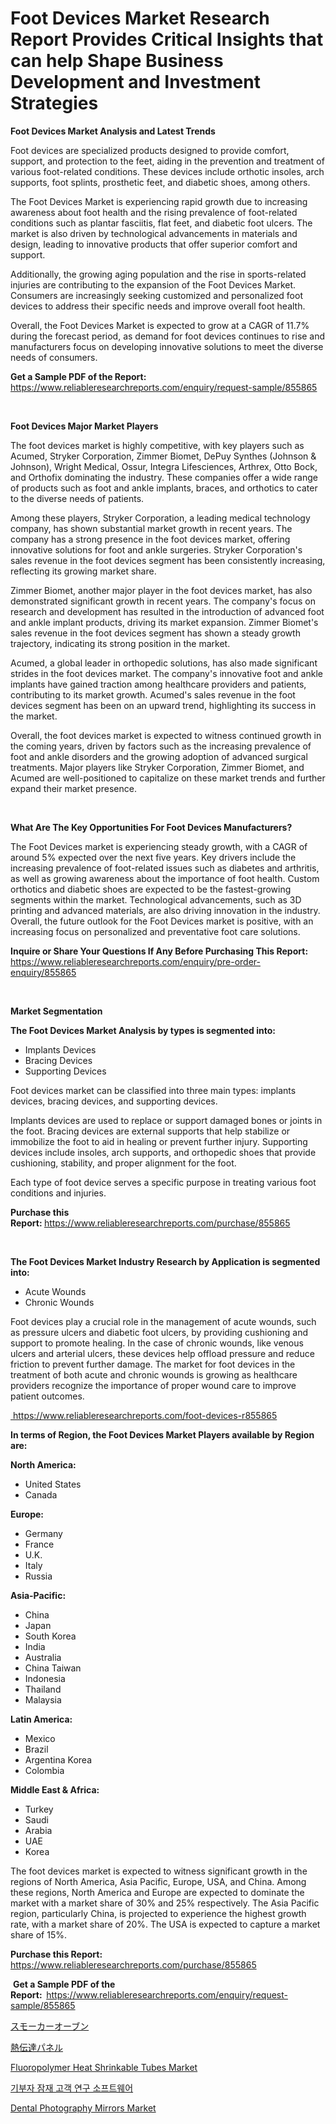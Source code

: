 <p><h1>Foot Devices Market Research Report Provides Critical Insights that can help Shape Business Development and Investment Strategies</h1></p><p><strong>Foot Devices Market Analysis and Latest Trends</strong></p>
<p><p>Foot devices are specialized products designed to provide comfort, support, and protection to the feet, aiding in the prevention and treatment of various foot-related conditions. These devices include orthotic insoles, arch supports, foot splints, prosthetic feet, and diabetic shoes, among others.</p><p>The Foot Devices Market is experiencing rapid growth due to increasing awareness about foot health and the rising prevalence of foot-related conditions such as plantar fasciitis, flat feet, and diabetic foot ulcers. The market is also driven by technological advancements in materials and design, leading to innovative products that offer superior comfort and support.</p><p>Additionally, the growing aging population and the rise in sports-related injuries are contributing to the expansion of the Foot Devices Market. Consumers are increasingly seeking customized and personalized foot devices to address their specific needs and improve overall foot health.</p><p>Overall, the Foot Devices Market is expected to grow at a CAGR of 11.7% during the forecast period, as demand for foot devices continues to rise and manufacturers focus on developing innovative solutions to meet the diverse needs of consumers.</p></p>
<p><strong>Get a Sample PDF of the Report:&nbsp;</strong> <a href="https://www.reliableresearchreports.com/enquiry/request-sample/855865">https://www.reliableresearchreports.com/enquiry/request-sample/855865</a></p>
<p>&nbsp;</p>
<p><strong>Foot Devices Major Market Players</strong></p>
<p><p>The foot devices market is highly competitive, with key players such as Acumed, Stryker Corporation, Zimmer Biomet, DePuy Synthes (Johnson & Johnson), Wright Medical, Ossur, Integra Lifesciences, Arthrex, Otto Bock, and Orthofix dominating the industry. These companies offer a wide range of products such as foot and ankle implants, braces, and orthotics to cater to the diverse needs of patients.</p><p>Among these players, Stryker Corporation, a leading medical technology company, has shown substantial market growth in recent years. The company has a strong presence in the foot devices market, offering innovative solutions for foot and ankle surgeries. Stryker Corporation's sales revenue in the foot devices segment has been consistently increasing, reflecting its growing market share.</p><p>Zimmer Biomet, another major player in the foot devices market, has also demonstrated significant growth in recent years. The company's focus on research and development has resulted in the introduction of advanced foot and ankle implant products, driving its market expansion. Zimmer Biomet's sales revenue in the foot devices segment has shown a steady growth trajectory, indicating its strong position in the market.</p><p>Acumed, a global leader in orthopedic solutions, has also made significant strides in the foot devices market. The company's innovative foot and ankle implants have gained traction among healthcare providers and patients, contributing to its market growth. Acumed's sales revenue in the foot devices segment has been on an upward trend, highlighting its success in the market.</p><p>Overall, the foot devices market is expected to witness continued growth in the coming years, driven by factors such as the increasing prevalence of foot and ankle disorders and the growing adoption of advanced surgical treatments. Major players like Stryker Corporation, Zimmer Biomet, and Acumed are well-positioned to capitalize on these market trends and further expand their market presence.</p></p>
<p>&nbsp;</p>
<p><strong>What Are The Key Opportunities For Foot Devices Manufacturers?</strong></p>
<p><p>The Foot Devices market is experiencing steady growth, with a CAGR of around 5% expected over the next five years. Key drivers include the increasing prevalence of foot-related issues such as diabetes and arthritis, as well as growing awareness about the importance of foot health. Custom orthotics and diabetic shoes are expected to be the fastest-growing segments within the market. Technological advancements, such as 3D printing and advanced materials, are also driving innovation in the industry. Overall, the future outlook for the Foot Devices market is positive, with an increasing focus on personalized and preventative foot care solutions.</p></p>
<p><strong>Inquire or Share Your Questions If Any Before Purchasing This Report:</strong> <a href="https://www.reliableresearchreports.com/enquiry/pre-order-enquiry/855865">https://www.reliableresearchreports.com/enquiry/pre-order-enquiry/855865</a></p>
<p>&nbsp;</p>
<p><strong>Market Segmentation</strong></p>
<p><strong>The Foot Devices Market Analysis by types is segmented into:</strong></p>
<p><ul><li>Implants Devices</li><li>Bracing Devices</li><li>Supporting Devices</li></ul></p>
<p><p>Foot devices market can be classified into three main types: implants devices, bracing devices, and supporting devices.</p><p>Implants devices are used to replace or support damaged bones or joints in the foot. Bracing devices are external supports that help stabilize or immobilize the foot to aid in healing or prevent further injury. Supporting devices include insoles, arch supports, and orthopedic shoes that provide cushioning, stability, and proper alignment for the foot.</p><p>Each type of foot device serves a specific purpose in treating various foot conditions and injuries.</p></p>
<p><strong>Purchase this Report:&nbsp;</strong><a href="https://www.reliableresearchreports.com/purchase/855865">https://www.reliableresearchreports.com/purchase/855865</a></p>
<p>&nbsp;</p>
<p><strong>The Foot Devices Market Industry Research by Application is segmented into:</strong></p>
<p><ul><li>Acute Wounds</li><li>Chronic Wounds</li></ul></p>
<p><p>Foot devices play a crucial role in the management of acute wounds, such as pressure ulcers and diabetic foot ulcers, by providing cushioning and support to promote healing. In the case of chronic wounds, like venous ulcers and arterial ulcers, these devices help offload pressure and reduce friction to prevent further damage. The market for foot devices in the treatment of both acute and chronic wounds is growing as healthcare providers recognize the importance of proper wound care to improve patient outcomes.</p></p>
<p><a href="https://www.reliableresearchreports.com/foot-devices-r855865">&nbsp;https://www.reliableresearchreports.com/foot-devices-r855865</a></p>
<p><strong>In terms of Region, the Foot Devices Market Players available by Region are:</strong></p>
<p>
    <p> <strong> North America: </strong>
        <ul>
            <li>United States</li>
            <li>Canada</li>
        </ul>
        </p> 
    <p> <strong> Europe: </strong>
        <ul>
            <li>Germany</li>
            <li>France</li>
            <li>U.K.</li>
            <li>Italy</li>
            <li>Russia</li>
        </ul>
        </p> 
    <p> <strong> Asia-Pacific: </strong>
        <ul>
            <li>China</li>
            <li>Japan</li>
            <li>South Korea</li>
            <li>India</li>
            <li>Australia</li>
            <li>China Taiwan</li>
            <li>Indonesia</li>
            <li>Thailand</li>
            <li>Malaysia</li>
        </ul>
        </p> 
    <p> <strong> Latin America: </strong>
        <ul>
            <li>Mexico</li>
            <li>Brazil</li>
            <li>Argentina Korea</li>
            <li>Colombia</li>
        </ul>
        </p> 
    <p> <strong> Middle East & Africa: </strong>
        <ul>
            <li>Turkey</li>
            <li>Saudi</li>
            <li>Arabia</li>
            <li>UAE</li>
            <li>Korea</li>
        </ul>
    </p>
    </p>
<p><p>The foot devices market is expected to witness significant growth in the regions of North America, Asia Pacific, Europe, USA, and China. Among these regions, North America and Europe are expected to dominate the market with a market share of 30% and 25% respectively. The Asia Pacific region, particularly China, is projected to experience the highest growth rate, with a market share of 20%. The USA is expected to capture a market share of 15%.</p></p>
<p><strong>Purchase this Report: </strong><a href="https://www.reliableresearchreports.com/purchase/855865">https://www.reliableresearchreports.com/purchase/855865</a></p>
<p>&nbsp;<strong>Get a Sample PDF of the Report:&nbsp;&nbsp;</strong><a href="https://www.reliableresearchreports.com/enquiry/request-sample/855865">https://www.reliableresearchreports.com/enquiry/request-sample/855865</a></p>
<p><strong></strong></p>
<p><p><a href="https://github.com/EstelWisozk1/Market-Research-Report-List-1/blob/main/186097650033.md">スモーカーオーブン</a></p><p><a href="https://github.com/andym141978/Market-Research-Report-List-1/blob/main/449957650034.md">熱伝達パネル</a></p><p><a href="https://issuu.com/reportprime-2/docs/fluoropolymer-heat-shrinkable-tubes-market-size-20">Fluoropolymer Heat Shrinkable Tubes Market</a></p><p><a href="https://github.com/GabrielBlanda5656/Market-Research-Report-List-1/blob/main/759327345155.md">기부자 잠재 고객 연구 소프트웨어</a></p><p><a href="https://github.com/joannagoyvaerts/Market-Research-Report-List-2/blob/main/dental-photography-mirrors-market.md">Dental Photography Mirrors Market</a></p></p>